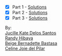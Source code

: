 - [x] Part 1 - [Solutions](part-1.md)
- [x] Part 2 - [Solutions](part-2.md)
- [x] Part 3 - [Solutions](part-3.md)

By:   
[Jucille Kate Delos Santos](mailto:jucille.delossantos@smc.pshs.edu.ph)  
[Randy Hibaya](mailto:rhibaya@zrc.pshs.edu.ph)  
[Beige Bernadette Bastasa](mailto:bbbastasa@zrc.pshs.edu.ph)  
[Celine Joie del Pilar](mailto:cdel@zrc.pshs.edu.ph)
